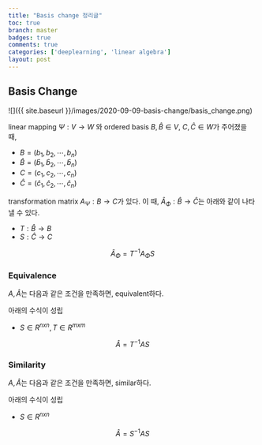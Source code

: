 ```yaml
---
title: "Basis change 정리글"
toc: true
branch: master
badges: true
comments: true
categories: ['deeplearning', 'linear algebra']
layout: post
---
```




## Basis Change

![]({{ site.baseurl }}/images/2020-09-09-basis-change/basis_change.png)

linear mapping $\Psi: V \rightarrow W$ 와 ordered basis $B, \hat{B} \in V$,  $C, \hat{C} \in W$가 주어졌을 때,

- $B = (b_1, b_2, \cdots, b_n)$
- $\hat{B} = (\hat{b}_1, \hat{b}_2, \cdots, \hat{b}_n)$
- $C = (c_1, c_2, \cdots, c_n)$
- $\hat{C} = (\hat{c}_1, \hat{c}_2, \cdots, \hat{c}_n)$

transformation matrix $A_{\Psi}: B \rightarrow C$가 있다. 이 때, $\hat{A}_{\Phi}: \hat{B} \rightarrow \hat{C}$는 아래와 같이 나타낼 수 있다.

- $T: \hat{B} \rightarrow B$
- $S: \hat{C} \rightarrow C$

$$
\hat{A}_{\Phi} = T^{-1}A_{\Phi}S
$$



### Equivalence

$A, \hat{A}$는 다음과 같은 조건을 만족하면, equivalent하다.

아래의 수식이 성립

- $S \in R^{nxn}, T \in R^{mxm}$

$$
\hat{A} = T^{-1}AS
$$

### Similarity

$A, \hat{A}$는 다음과 같은 조건을 만족하면, similar하다.

아래의 수식이 성립

- $S \in R^{nxn}$

$$
\hat{A} = S^{-1}AS
$$





